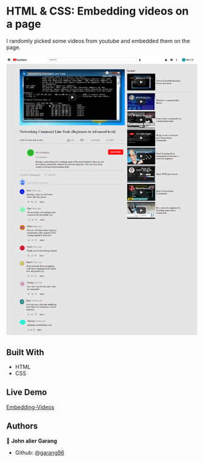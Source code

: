 # HTML & CSS: Embedding videos on a page

I randomly picked some videos from youtube and embedded them on the page.

![screenshot](./images/screencapture-127-0-0-1-5500-index-html-2021-02-09-05_28_05.png)

## Built With

- HTML
- CSS

## Live Demo

[Embedding-Videos](https://rawcdn.githack.com/garang96/Embedding-Videos/tree/Embbeding)

## Authors

👤 **John alier Garang**

- Github: [@garang96](https://github.com/garang96)


